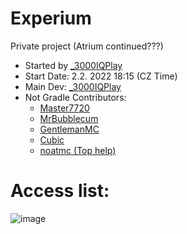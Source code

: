 # Experium
Private project (Atrium continued???) <br />
- Started by [_3000IQPlay](https://github.com/3000IQPlay) <br />
- Start Date: 2.2. 2022 18:15 (CZ Time)
- Main Dev: [_3000IQPlay](https://github.com/3000IQPlay)
- Not Gradle Contributors: 
  - [Master7720](https://github.com/master7720)
  - [MrBubblecum](https://github.com/MrBubblegum)
  - [GentlemanMC](https://github.com/GentlemanMC)
  - [Cubic](https://github.com/Cuubicc)
  - [noatmc (Top help)](https://github.com/noatmc)

# Access list:
![image](https://user-images.githubusercontent.com/75604883/203824655-cb81c6af-225c-4fa4-9d80-60ca9e4b09f7.png)
